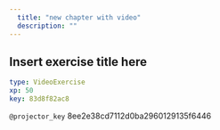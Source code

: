 ```yaml
---
  title: "new chapter with video"
  description: ""
---
```


## Insert exercise title here

```yaml
type: VideoExercise 
xp: 50 
key: 83d8f82ac8   
```

`@projector_key`
8ee2e38cd7112d0ba2960129135f6446